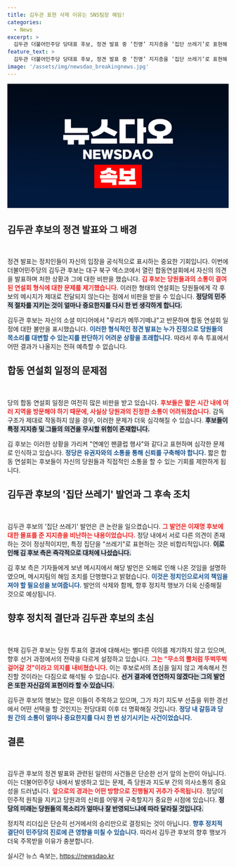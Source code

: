 ```yaml
---
title: 김두관 표현 삭제 이유는 SNS팀장 해임!
categories:
  - News
excerpt: >
  김두관 더불어민주당 당대표 후보, 정견 발표 중 ‘친명’ 지지층을 ‘집단 쓰레기’로 표현해 논란! 급격한 합동 연설 일정에 대한 비판도 쏟아졌다. 과연 그의 진심은? 클릭 유도!
feature_text: >
  김두관 더불어민주당 당대표 후보, 정견 발표 중 ‘친명’ 지지층을 ‘집단 쓰레기’로 표현해 논란! 급격한 합동 연설 일정에 대한 비판도 쏟아졌다. 과연 그의 진심은? 클릭 유도!
image: '/assets/img/newsdao_breakingnews.jpg'
---
```


<p><img src="/assets/img/newsdao_breakingnews.jpg" alt="ranknews 속보" /></p>

<h2 data-ke-size="size26">김두관 후보의 정견 발표와 그 배경</h2>

<p data-ke-size="size16">&nbsp;</p>

<p>정견 발표는 정치인들이 자신의 입장을 공식적으로 표시하는 중요한 기회입니다. 이번에 더불어민주당의 김두관 후보는 대구 북구 엑스코에서 열린 합동연설회에서 자신의 의견을 발표하며 처한 상황과 그에 대한 비판을 했습니다. <b><span style="color: #ee2323;">김 후보는 당원들과의 소통이 결여된 연설회 형식에 대한 문제를 제기했습니다.</span></b> 이러한 형태의 연설회는 당원들에게 각 후보의 메시지가 제대로 전달되지 않는다는 점에서 비판을 받을 수 있습니다. <b><span style="background-color: #21538527;">정당의 민주적 절차를 지키는 것이 얼마나 중요한지를 다시 한 번 생각하게 합니다.</span></b> </p>

<p>김두관 후보는 자신의 소셜 미디어에서 "우리가 메뚜기떼냐"고 반문하며 합동 연설회 일정에 대한 불만을 표시했습니다. <b><span style="color: #1a5490;">이러한 형식적인 정견 발표는 누가 진정으로 당원들의 목소리를 대변할 수 있는지를 판단하기 어려운 상황을 초래합니다.</span></b> 따라서 후속 투표에서 어떤 결과가 나올지는 전혀 예측할 수 없습니다.</p>

<h2 data-ke-size="size26">합동 연설회 일정의 문제점</h2>

<p data-ke-size="size16">&nbsp;</p>

<p>당의 합동 연설회 일정은 여전히 많은 비판을 받고 있습니다. <b><span style="color: #ee2323;">후보들은 짧은 시간 내에 여러 지역을 방문해야 하기 때문에, 사실상 당원과의 진정한 소통이 어려워졌습니다.</span></b> 감독 구조가 제대로 작동하지 않을 경우, 이러한 문제가 더욱 심각해질 수 있습니다. <b><span style="background-color: #21538527;">후보들이 특정 지지층 및 그들의 의견을 무시할 위험이 존재합니다.</span></b> </p>

<p>김 후보는 이러한 상황을 가리켜 "연예인 팬클럽 행사"와 같다고 표현하며 심각한 문제로 인식하고 있습니다. <b><span style="color: #1a5490;">정당은 유권자와의 소통을 통해 신뢰를 구축해야 합니다.</span></b> 짧은 합동 연설회는 후보들이 자신의 당원들과 직접적인 소통을 할 수 있는 기회를 제한하게 됩니다. </p>

<h2 data-ke-size="size26">김두관 후보의 '집단 쓰레기' 발언과 그 후속 조치</h2>

<p data-ke-size="size16">&nbsp;</p>

<p>김두관 후보의 '집단 쓰레기' 발언은 큰 논란을 일으켰습니다. <b><span style="color: #ee2323;">그 발언은 이재명 후보에 대한 몰표를 준 지지층을 비난하는 내용이었습니다.</span></b> 정당 내에서 서로 다른 의견이 존재하는 것이 정상적이지만, 특정 집단을 "쓰레기"로 표현하는 것은 비합리적입니다. <b><span style="background-color: #21538527;">이로 인해 김 후보 측은 즉각적으로 대처에 나섰습니다.</span></b> </p>

<p>김 후보 측은 기자들에게 보낸 메시지에서 해당 발언은 오해로 인해 나온 것임을 설명하였으며, 메시지팀의 해임 조치를 단행했다고 밝혔습니다. <b><span style="color: #1a5490;">이것은 정치인으로서의 책임을 져야 할 필요성을 보여줍니다.</span></b> 발언의 삭제와 함께, 향후 정치적 행보가 더욱 신중해질 것으로 예상됩니다. </p>

<h2 data-ke-size="size26">향후 정치적 결단과 김두관 후보의 초심</h2>

<p data-ke-size="size16">&nbsp;</p>

<p>현재 김두관 후보는 당원 투표의 결과에 대해서는 별다른 이의를 제기하지 않고 있으며, 향후 선거 과정에서의 전략을 다르게 설정하고 있습니다. <b><span style="color: #ee2323;">그는 "무소의 뿔처럼 뚜벅뚜벅 걸어갈 것"이라고 의지를 내비쳤습니다.</span></b> 이는 후보로서의 초심을 잃지 않고 계속해서 전진할 것이라는 다짐으로 해석될 수 있습니다. <b><span style="background-color: #21538527;">선거 결과에 연연하지 않겠다는 그의 발언은 또한 자신감의 표현이라 할 수 있습니다.</span></b> </p>

<p>김두관 후보의 행보는 많은 이들이 주목하고 있으며, 그가 차기 지도부 선출을 위한 경선에서 어떤 선택을 할 것인지는 전당대회 이후 더 명확해질 것입니다. <b><span style="color: #1a5490;">정당 내 갈등과 당원 간의 소통이 얼마나 중요한지를 다시 한 번 상기시키는 사건이었습니다.</span></b> </p>

<h2 data-ke-size="size26">결론</h2>

<p data-ke-size="size16">&nbsp;</p>

<p>김두관 후보의 정견 발표와 관련된 일련의 사건들은 단순한 선거 앞의 논란이 아닙니다. 이는 더불어민주당 내에서 발생하고 있는 문제, 즉 당원과 지도부 간의 의사소통의 중요성을 드러냅니다. <b><span style="color: #ee2323;">앞으로의 경과는 어떤 방향으로 진행될지 귀추가 주목됩니다.</span></b> 정당이 민주적 원칙을 지키고 당원과의 신뢰를 어떻게 구축할지가 중요한 시점에 있습니다. <b><span style="background-color: #21538527;">정당의 미래는 당원들의 목소리가 얼마나 잘 반영되느냐에 따라 달라질 것입니다.</span></b> </p>

<p>정치적 리더십은 단순히 선거에서의 승리만으로 결정되는 것이 아닙니다. <b><span style="color: #1a5490;">향후 정치적 결단이 민주당의 진로에 큰 영향을 미칠 수 있습니다.</span></b> 따라서 김두관 후보의 향후 행보가 더욱 주목받을 이유가 충분합니다.</p>
실시간 뉴스 속보는, <a href="https://newsdao.kr" rel="dofollow">https://newsdao.kr</a>


